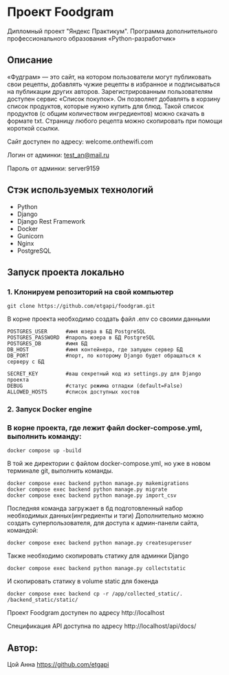 # Проект Foodgram

Дипломный проект "Яндекс Практикум".
Программа дополнительного профессионального образования «Python-разработчик»
 
## Описание
 
«Фудграм» — это сайт, на котором пользователи могут публиковать свои рецепты,
добавлять чужие рецепты в избранное и подписываться на публикации других авторов. 
Зарегистрированным пользователям доступен сервис «Список покупок».
Он позволяет добавлять в корзину список продуктов, которые нужно купить для блюд.
Такой список продуктов (с общим количеством ингредиентов) можно скачать в формате txt.
Страницу любого рецепта можно скопировать при помощи короткой ссылки.

Сайт доступен по адресу: welcome.onthewifi.com

Логин от админки: test_an@mail.ru

Пароль от админки: server9159

## Стэк используемых технологий
- Python
- Django
- Django Rest Framework
- Docker
- Gunicorn
- Nginx
- PostgreSQL

## Запуск проекта локально
### 1. Клонируем репозиторий на свой компьютер
```
git clone https://github.com/etgapi/foodgram.git
```
В корне проекта необходимо создать файл .env со своими данными
```
POSTGRES_USER      #имя юзера в БД PostgreSQL
POSTGRES_PASSWORD  #пароль юзера в БД PostgreSQL
POSTGRES_DB        #имя БД
DB_HOST            #имя контейнера, где запущен сервер БД
DB_PORT            #порт, по которому Django будет обращаться к серверу с БД 

SECRET_KEY         #ваш секретный код из settings.py для Django проекта
DEBUG              #статус режима отладки (default=False)
ALLOWED_HOSTS      #список доступных хостов
```

### 2. Запуск Docker engine
### В корне проекта, где лежит файл docker-compose.yml, выполнить команду:
```
docker compose up -build
```
В той же директории с файлом docker-compose.yml, но уже в новом терминале git, выполнить команды.
```
docker compose exec backend python manage.py makemigrations
docker compose exec backend python manage.py migrate
docker compose exec backend python manage.py import_csv
```
Последняя команда загружает в бд подготовленный набор необходимых данных(ингредиенты и тэги)
Дополнительно можно создать суперпользователя, для доступа к админ-панели сайта, командой:
```
docker compose exec backend python manage.py createsuperuser
```
Также необходимо скопировать статику для админки Django
```
docker compose exec backend python manage.py collectstatic
```
И скопировать статику в volume static для бэкенда
```
docker compose exec backend cp -r /app/collected_static/. /backend_static/static/ 
```

Проект Foodgram доступен по адресу http://localhost

Спецификация API доступна по адресу http://localhost/api/docs/

## Автор: 
Цой Анна 
https://github.com/etgapi
